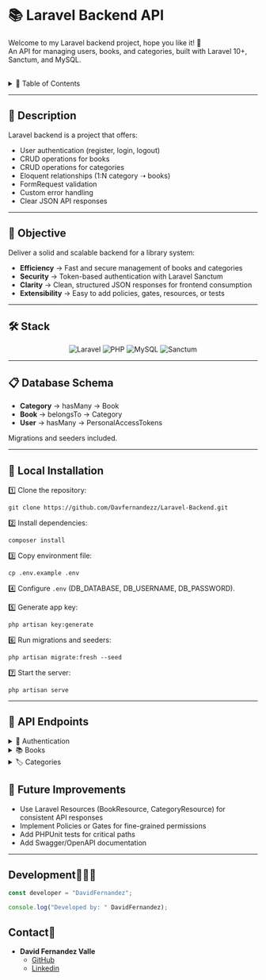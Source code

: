 # 📚 Laravel Backend API 

Welcome to my Laravel backend project, hope you like it! 🚀  
An API for managing users, books, and categories, built with Laravel 10+, Sanctum, and MySQL.

<br>

<details>
  <summary>📑 Table of Contents</summary>
  <ol>
    <li><a href="#-description">Description</a></li>
    <li><a href="#-objective">Objective</a></li>
    <li><a href="#️-stack">Stack</a></li>
    <li><a href="#-database-schema">Database Schema</a></li>
    <li><a href="#-local-installation">Local Installation</a></li>
    <li><a href="#-api-endpoints">API Endpoints</a></li>
    <li><a href="#-future-improvements">Future Improvements</a></li>
    <li><a href="#development">Development</a></li>
    <li><a href="#contact">Contact</a></li>
  </ol>
</details>

---

## 📖 Description

Laravel backend is a project that offers:

- User authentication (register, login, logout)  
- CRUD operations for books  
- CRUD operations for categories  
- Eloquent relationships (1:N category ➝ books)  
- FormRequest validation  
- Custom error handling  
- Clear JSON API responses

---

## 🎯 Objective

Deliver a solid and scalable backend for a library system:

- **Efficiency** → Fast and secure management of books and categories  
- **Security** → Token-based authentication with Laravel Sanctum  
- **Clarity** → Clean, structured JSON responses for frontend consumption  
- **Extensibility** → Easy to add policies, gates, resources, or tests

---

## 🛠️ Stack

<div align="center">
  <img src="https://img.shields.io/badge/Laravel-FF2D20?style=for-the-badge&logo=laravel&logoColor=white" alt="Laravel"/>
  <img src="https://img.shields.io/badge/PHP-777BB4?style=for-the-badge&logo=php&logoColor=white" alt="PHP"/>
  <img src="https://img.shields.io/badge/MySQL-4479A1?style=for-the-badge&logo=mysql&logoColor=white" alt="MySQL"/>
  <img src="https://img.shields.io/badge/Sanctum-000000?style=for-the-badge" alt="Sanctum"/>
</div>

---

## 📋 Database Schema

- **Category** → hasMany → Book  
- **Book** → belongsTo → Category  
- **User** → hasMany → PersonalAccessTokens

Migrations and seeders included.

---

## 🧾 Local Installation

1️⃣ Clone the repository:
```
git clone https://github.com/Davfernandezz/Laravel-Backend.git
```

2️⃣ Install dependencies:
```
composer install
```

3️⃣ Copy environment file:
```
cp .env.example .env
```

4️⃣ Configure `.env` (DB_DATABASE, DB_USERNAME, DB_PASSWORD).

5️⃣ Generate app key:
```
php artisan key:generate
```

6️⃣ Run migrations and seeders:
```
php artisan migrate:fresh --seed
```

7️⃣ Start the server:
```
php artisan serve
```

---

## 🔌 API Endpoints

<details>
<summary>🔑 Authentication</summary>

- **Register User**  
Registers a new user with name, email, and password.

```
POST /api/register
```

**Body:**
```json
{
    "name": "David",
    "email": "david@david.com",
    "password": "password",
    "password_confirmation": "password"
}
```

- **Login User**  
Logs in a user and returns an authentication token.

```
POST /api/login
```

**Body:**
```json
{
    "email": "david@david.com",
    "password": "password"
}
```

- **Logout User**  
Logs out the authenticated user.

```
POST /api/logout
```

**Auth:** Bearer Token

- **Get Authenticated User**  
Returns data of the logged-in user.

```
GET /api/user
```

**Auth:** Bearer Token

</details>

<details>
<summary>📚 Books</summary>

- **List All Books**

```
GET /api/books
```

**Auth:** Bearer Token

- **Create Book**

```
POST /api/books
```

**Body:**
```json
{
    "title": "The Hobbit",
    "description": "A fantasy novel",
    "author": "J.R.R. Tolkien",
    "category_id": 1
}
```

**Auth:** Bearer Token

- **Get Book Details**

```
GET /api/books/{id}
```

**Auth:** Bearer Token

- **Update Book**

```
PUT /api/books/{id}
```

**Body:**
```json
{
    "title": "The Hobbit: An Unexpected Journey",
    "description": "Updated description",
    "author": "J.R.R. Tolkien",
    "category_id": 1
}
```

**Auth:** Bearer Token

- **Delete Book**

```
DELETE /api/books/{id}
```

**Auth:** Bearer Token

</details>

<details>
<summary>🏷️ Categories</summary>

- **List All Categories**

```
GET /api/categories
```

**Auth:** Bearer Token

- **Create Category**

```
POST /api/categories
```

**Body:**
```json
{
    "name": "Fantasy"
}
```

**Auth:** Bearer Token

- **Get Category Details**

```
GET /api/categories/{id}
```

**Auth:** Bearer Token

- **Update Category**

```
PUT /api/categories/{id}
```

**Body:**
```json
{
    "name": "Science Fiction"
}
```

**Auth:** Bearer Token

- **Delete Category**

```
DELETE /api/categories/{id}
```

**Auth:** Bearer Token

</details>

## 🔮 Future Improvements

- Use Laravel Resources (BookResource, CategoryResource) for consistent API responses  
- Implement Policies or Gates for fine-grained permissions  
- Add PHPUnit tests for critical paths  
- Add Swagger/OpenAPI documentation

---

## Development👨🏻‍💻

```js
const developer = "DavidFernandez";

console.log("Developed by: " DavidFernandez);
```


## Contact📲
- **David Fernandez Valle**
  - [GitHub](https://github.com/Davfernandezz)
  - [Linkedin](https://www.linkedin.com/in/david-fern%C3%A1ndez-valle-1b4461300/?originalSubdomain=es)